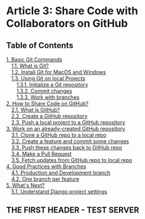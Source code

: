 # Article 3: Share Code with Collaborators on GitHub

## Table of Contents

[1. Basic Git Commands](./#1)  
  [1.1. What is Git?](./#1.1)  
  [1.2. Install Git for MacOS and Windows](./#1.2)  
  [1.3. Using Git on local Projects](./#1.3)  
   [1.3.1. Initialize a Git repository](./#1.3.1)  
   [1.3.2. Commit changes](./#1.3.2)  
   [1.3.3. Work with branches](./#1.3.3)  
 [2. How to Share Code on GitHub?](./#2)  
  [2.1. What is GitHub?](./#2.1)  
  [2.2. Create a GitHub repository](./#2.2)  
  [2.3. Push a local project to a GitHub repository](./#2.3)  
 [3. Work on an already-created GitHub repository](./#3)  
  [3.1. Clone a GitHub repo to a local repo](./#3.1)  
  [3.2. Create a feature and commit some changes](./#3.2)  
  [3.3. Push these changes back to GitHub repo](./#3.3)  
  [3.4. Make a Pull Request](./#3.4)  
  [3.5. Fetch updates from GitHub repo to local repo](./#3.5)  
 [4. Good Practices with Branches](./#4)  
  [4.1. Production and Development branch](./#4.1)  
  [4.2. One branch per feature](./#4.2)  
 [5. What's Next?](./#5)  
  [5.1. Understand Django project settings](./#5)  


## THE FIRST HEADER - TEST SERVER

